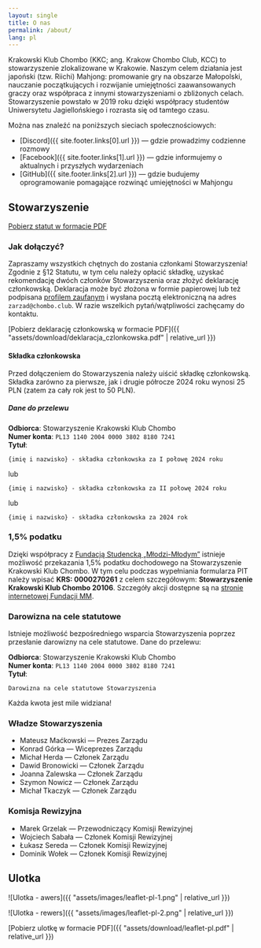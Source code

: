 ```yaml
---
layout: single
title: O nas
permalink: /about/
lang: pl
---
```


Krakowski Klub Chombo (KKC; ang. Krakow Chombo Club, KCC) to stowarzyszenie zlokalizowane w Krakowie. Naszym celem działania jest japoński (tzw. Riichi) Mahjong: promowanie gry na obszarze Małopolski, nauczanie początkujących i rozwijanie umiejętności zaawansowanych graczy oraz współpraca z innymi stowarzyszeniami o zbliżonych celach. Stowarzyszenie powstało w 2019 roku dzięki współpracy studentów Uniwersytetu Jagiellońskiego i rozrasta się od tamtego czasu.

Można nas znaleźć na poniższych sieciach społecznościowych:
* [Discord]({{ site.footer.links[0].url }}) — gdzie prowadzimy codzienne rozmowy
* [Facebook]({{ site.footer.links[1].url }}) — gdzie informujemy o aktualnych i przyszłych wydarzeniach
* [GitHub]({{ site.footer.links[2].url }}) — gdzie budujemy oprogramowanie pomagające rozwinąć umiejętności w Mahjongu

## Stowarzyszenie

[Pobierz statut w formacie PDF](https://github.com/riichi/statute-pl/releases/download/release-2023-12-11/statut.pdf)

### Jak dołączyć?

Zapraszamy wszystkich chętnych do zostania członkami Stowarzyszenia!
Zgodnie z §12 Statutu, w tym celu należy opłacić składkę, uzyskać rekomendację dwóch członków Stowarzyszenia oraz złożyć deklarację członkowską.
Deklaracja może być złożona w formie papierowej lub też podpisana [profilem zaufanym](https://www.gov.pl/web/profilzaufany) i wysłana pocztą elektroniczną na adres `zarzad@chombo.club`.
W razie wszelkich pytań/wątpliwości zachęcamy do kontaktu.

[Pobierz deklarację członkowską w formacie PDF]({{ "assets/download/deklaracja_czlonkowska.pdf" | relative_url }})

#### Składka członkowska

Przed dołączeniem do Stowarzyszenia należy uiścić składkę członkowską.
Składka zarówno za pierwsze, jak i drugie półrocze 2024 roku wynosi 25 PLN (zatem za cały rok jest to 50 PLN).

##### Dane do przelewu

**Odbiorca**: Stowarzyszenie Krakowski Klub Chombo \
**Numer konta**: `PL13 1140 2004 0000 3802 8180 7241` \
**Tytuł**:
```
{imię i nazwisko} - składka członkowska za I połowę 2024 roku
```

lub
```
{imię i nazwisko} - składka członkowska za II połowę 2024 roku
```

lub
```
{imię i nazwisko} - składka członkowska za 2024 rok
```

### 1,5% podatku

Dzięki współpracy z [Fundacją Studencką „Młodzi-Młodym”](https://fsmm.pl/) istnieje możliwość przekazania 1,5% podatku dochodowego na Stowarzyszenie Krakowski Klub Chombo.
W tym celu podczas wypełniania formularza PIT należy wpisać **KRS: 0000270261** z celem szczegółowym: **Stowarzyszenie Krakowski Klub Chombo 20106**.
Szczegóły akcji dostępne są na [stronie internetowej Fundacji MM](https://fsmm.pl/20106/zagraj_z_nami_w_mahjonga).

### Darowizna na cele statutowe

Istnieje możliwość bezpośredniego wsparcia Stowarzyszenia poprzez przesłanie darowizny na cele statutowe.
Dane do przelewu:

**Odbiorca**: Stowarzyszenie Krakowski Klub Chombo \
**Numer konta**: `PL13 1140 2004 0000 3802 8180 7241` \
**Tytuł**:
```
Darowizna na cele statutowe Stowarzyszenia
```

Każda kwota jest mile widziana!

### Władze Stowarzyszenia

* Mateusz Maćkowski — Prezes Zarządu
* Konrad Górka — Wiceprezes Zarządu
* Michał Herda — Członek Zarządu
* Dawid Bronowicki — Członek Zarządu
* Joanna Zalewska — Członek Zarządu
* Szymon Nowicz — Członek Zarządu
* Michał Tkaczyk — Członek Zarządu

### Komisja Rewizyjna

* Marek Grzelak — Przewodniczący Komisji Rewizyjnej
* Wojciech Sabała — Członek Komisji Rewizyjnej
* Łukasz Sereda — Członek Komisji Rewizyjnej
* Dominik Wołek — Członek Komisji Rewizyjnej

## Ulotka

![Ulotka - awers]({{ "assets/images/leaflet-pl-1.png" | relative_url }})

![Ulotka - rewers]({{ "assets/images/leaflet-pl-2.png" | relative_url }})

[Pobierz ulotkę w formacie PDF]({{ "assets/download/leaflet-pl.pdf" | relative_url }})
